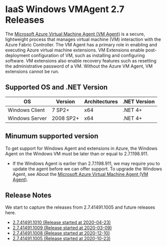 # IaaS Windows VMAgent 2.7 Releases

The [Microsoft Azure Virtual Machine Agent (VM Agent)](https://docs.microsoft.com/en-us/azure/virtual-machines/extensions/agent-windows) is a secure, lightweight process that manages virtual machine (VM) interaction with the Azure Fabric Controller. The VM Agent has a primary role in enabling and executing Azure virtual machine extensions. VM Extensions enable post-deployment configuration of VM, such as installing and configuring software. VM extensions also enable recovery features such as resetting the administrative password of a VM. Without the Azure VM Agent, VM extensions cannot be run.


## Supported OS and .NET Version

OS                                    | Version                 | Architectures | .NET Version  
--------------------------------------|-------------------------|-------------- |------------------
Windows Client                        | 7 SP2+                  | x64           | .NET 4+  
Windows Server                        | 2008 SP2+               | x64           | .NET 4+


## Minumum supported version

To get support for Windows Agent and extensions in Azure, the Windows Agent on the Windows VM must be later than or equal to 2.7.1198.911.
* If the Windows Agent is earlier than 2.7.1198.911, we may require you to update the agent before we can offer support. To upgrade the Windows Agent, see About the [Microsoft Azure Virtual Machine Agent (VM Agent)](https://docs.microsoft.com/en-us/azure/virtual-machines/extensions/agent-windows).


## Release Notes

We start to capture the releases from 2.7.41491.1005 and future releases here.

* [2.7.41491.1010 (Release started at 2020-04-23)](https://github.com/Azure/WindowsVMAgent/releases/tag/2.7.41491.1010)
* [2.7.41491.1009 (Release started at 2020-03-09)](https://github.com/Azure/WindowsVMAgent/releases/tag/2.7.41491.1009)
* [2.7.41491.1008 (Release started at 2020-12-10)](https://github.com/Azure/WindowsVMAgent/releases/tag/2.7.41491.1008)
* [2.7.41491.1005 (Release started at 2020-10-23)](https://github.com/Azure/WindowsVMAgent/releases/tag/2.7.41491.1005)
